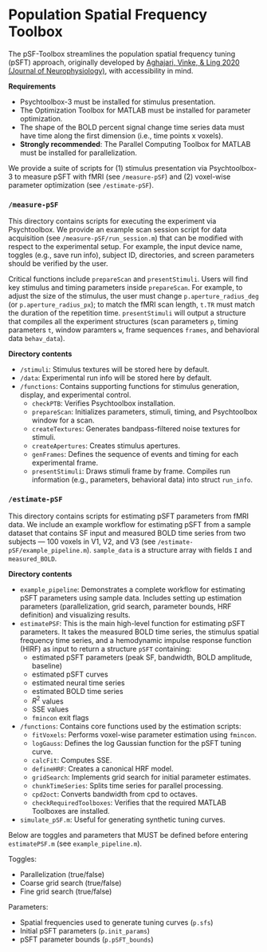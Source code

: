 # Population Spatial Frequency Toolbox

The pSF-Toolbox streamlines the population spatial frequency tuning (pSFT) approach, originally developed by [Aghajari, Vinke, & Ling 2020 (Journal of Neurophysiology)](https://doi.org/10.1152/jn.00291.2019), with accessibility in mind. 

**Requirements**
- Psychtoolbox-3 must be installed for stimulus presentation.
- The Optimization Toolbox for MATLAB must be installed for parameter optimization.
- The shape of the BOLD percent signal change time series data must have time along the first dimension (i.e., time points x voxels).
- **Strongly recommended**: The Parallel Computing Toolbox for MATLAB must be installed for parallelization.

We provide a suite of scripts for (1) stimulus presentation via Psychtoolbox-3 to measure pSFT with fMRI (see `/measure-pSF`) and (2) voxel-wise parameter optimization (see `/estimate-pSF`). 
 
### `/measure-pSF`
This directory contains scripts for executing the experiment via Psychtoolbox.
We provide an example scan session script for data acquisition (see `/measure-pSF/run_session.m`) that can be modified with respect to the experimental setup. For example, the input device name, toggles (e.g., save run info), subject ID, directories, and screen parameters should be verified by the user. 

Critical functions include `prepareScan` and `presentStimuli`. 
Users will find key stimulus and timing parameters inside `prepareScan`. For example, to adjust the size of the stimulus, the user must change `p.aperture_radius_deg` (or `p.aperture_radius_px`); to match the fMRI scan length, `t.TR` must match the duration of the repetition time. 
`presentStimuli` will output a structure that compiles all the experiment structures (scan parameters `p`, timing parameters `t`, window paramters `w`, frame sequences `frames`, and behavioral data `behav_data`).  

**Directory contents**
-   `/stimuli`: Stimulus textures will be stored here by default.
-   `/data`: Experimental run info will be stored here by default.
-   `/functions`: Contains supporting functions for stimulus generation, display, and experimental control.
    -   `checkPTB`: Verifies Psychtoolbox installation.
    -   `prepareScan`: Initializes parameters, stimuli, timing, and Psychtoolbox window for a scan.
    -   `createTextures`: Generates bandpass-filtered noise textures for stimuli.
    -   `createApertures`: Creates stimulus apertures.
    -   `genFrames`: Defines the sequence of events and timing for each experimental frame.
    -   `presentStimuli`: Draws stimuli frame by frame. Compiles run information (e.g., parameters, behavioral data) into struct `run_info`.


### `/estimate-pSF`
This directory contains scripts for estimating pSFT parameters from fMRI data.
We include an example workflow for estimating pSFT from a sample dataset that contains SF input and measured BOLD time series from two subjects — 100 voxels in V1, V2, and V3 (see `/estimate-pSF/example_pipeline.m`). `sample_data` is a structure array with fields `I` and `measured_BOLD`.

**Directory contents**
-   `example_pipeline`: Demonstrates a complete workflow for estimating pSFT parameters using sample data. Includes setting up estimation parameters (parallelization, grid search, parameter bounds, HRF definition) and visualizing results.
-   `estimatePSF`: This is the main high-level function for estimating pSFT parameters. It takes the measured BOLD time series, the stimulus spatial frequency time series, and a hemodynamic impulse response function (HIRF) as input to return a structure `pSFT` containing:
    - estimated pSFT parameters (peak SF, bandwidth, BOLD amplitude, baseline)
    - estimated pSFT curves
    - estimated neural time series
    - estimated BOLD time series
    - $R^2$ values
    - SSE values
    - `fmincon` exit flags
-   `/functions`: Contains core functions used by the estimation scripts:
    -   `fitVoxels`: Performs voxel-wise parameter estimation using `fmincon`.
    -   `logGauss`: Defines the log Gaussian function for the pSFT tuning curve.
    -   `calcFit`: Computes SSE.
    -   `defineHRF`: Creates a canonical HRF model.
    -   `gridSearch`: Implements grid search for initial parameter estimates.
    -   `chunkTimeSeries`: Splits time series for parallel processing.
    -   `cpd2oct`: Converts bandwidth from cpd to octaves.
    -   `checkRequiredToolboxes`: Verifies that the required MATLAB Toolboxes are installed.
-   `simulate_pSF.m`: Useful for generating synthetic tuning curves.

Below are toggles and parameters that MUST be defined before entering `estimatePSF.m` (see `example_pipeline.m`).

Toggles:
- Parallelization (true/false)
- Coarse grid search (true/false)
- Fine grid search (true/false)

Parameters:
- Spatial frequencies used to generate tuning curves (`p.sfs`)
- Initial pSFT parameters (`p.init_params`)
- pSFT parameter bounds (`p.pSFT_bounds`)

